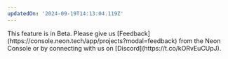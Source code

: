 ```yaml
---
updatedOn: '2024-09-19T14:13:04.119Z'
---
```


<Admonition type="note" title="Beta">
This feature is in Beta. Please give us [Feedback](https://console.neon.tech/app/projects?modal=feedback) from the Neon Console or by connecting with us on [Discord](https://t.co/kORvEuCUpJ).
</Admonition>
